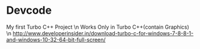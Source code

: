 # Devcode
My first Turbo C++ Project \n
Works Only in Turbo C++(contain Graphics)
\n http://www.developerinsider.in/download-turbo-c-for-windows-7-8-8-1-and-windows-10-32-64-bit-full-screen/
